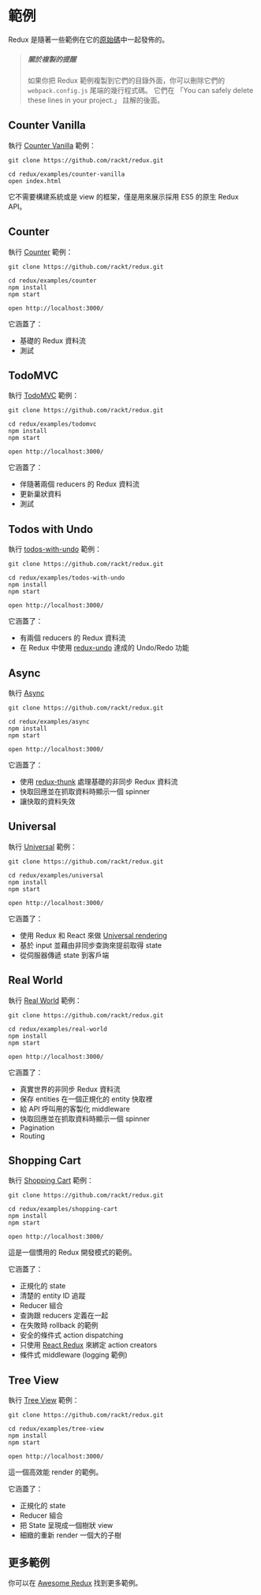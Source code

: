 # 範例

Redux 是隨著一些範例在它的[原始碼](https://github.com/rackt/redux/tree/master/examples)中一起發佈的。
>##### 關於複製的提醒
>如果你把 Redux 範例複製到它們的目錄外面，你可以刪除它們的 `webpack.config.js` 尾端的幾行程式碼。 它們在 「You can safely delete these lines in your project.」 註解的後面。

## Counter Vanilla

執行 [Counter Vanilla](https://github.com/rackt/redux/tree/master/examples/counter-vanilla) 範例：

```
git clone https://github.com/rackt/redux.git

cd redux/examples/counter-vanilla
open index.html
```

它不需要構建系統或是 view 的框架，僅是用來展示採用 ES5 的原生 Redux API。

## Counter

執行 [Counter](https://github.com/rackt/redux/tree/master/examples/counter) 範例：

```
git clone https://github.com/rackt/redux.git

cd redux/examples/counter
npm install
npm start

open http://localhost:3000/
```

它涵蓋了：

* 基礎的 Redux 資料流
* 測試

## TodoMVC

執行 [TodoMVC](https://github.com/rackt/redux/tree/master/examples/todomvc) 範例：

```
git clone https://github.com/rackt/redux.git

cd redux/examples/todomvc
npm install
npm start

open http://localhost:3000/
```

它涵蓋了：

* 伴隨著兩個 reducers 的 Redux 資料流
* 更新巢狀資料
* 測試

## Todos with Undo

執行 [todos-with-undo](https://github.com/rackt/redux/tree/master/examples/todos-with-undo) 範例：

```
git clone https://github.com/rackt/redux.git

cd redux/examples/todos-with-undo
npm install
npm start

open http://localhost:3000/
```

它涵蓋了：

* 有兩個 reducers 的 Redux 資料流
* 在 Redux 中使用 [redux-undo](https://github.com/omnidan/redux-undo) 達成的 Undo/Redo 功能

## Async

執行 [Async](https://github.com/rackt/redux/tree/master/examples/async)

```
git clone https://github.com/rackt/redux.git

cd redux/examples/async
npm install
npm start

open http://localhost:3000/
```

它涵蓋了：

* 使用 [redux-thunk](https://github.com/gaearon/redux-thunk) 處理基礎的非同步 Redux 資料流
* 快取回應並在抓取資料時顯示一個 spinner
* 讓快取的資料失效

## Universal

執行 [Universal](https://github.com/rackt/redux/tree/master/examples/universal) 範例：

```
git clone https://github.com/rackt/redux.git

cd redux/examples/universal
npm install
npm start

open http://localhost:3000/
```

它涵蓋了：

* 使用 Redux 和 React 來做 [Universal rendering](../recipes/ServerRendering.md)
* 基於 input 並藉由非同步查詢來提前取得 state
* 從伺服器傳遞 state 到客戶端

## Real World

執行 [Real World](https://github.com/rackt/redux/tree/master/examples/real-world) 範例：

```
git clone https://github.com/rackt/redux.git

cd redux/examples/real-world
npm install
npm start

open http://localhost:3000/
```

它涵蓋了：

* 真實世界的非同步 Redux 資料流
* 保存 entities 在一個正規化的 entity 快取裡
* 給 API 呼叫用的客製化 middleware
* 快取回應並在抓取資料時顯示一個 spinner
* Pagination
* Routing

## Shopping Cart

執行 [Shopping Cart](https://github.com/rackt/redux/tree/master/examples/shopping-cart) 範例：

```
git clone https://github.com/rackt/redux.git

cd redux/examples/shopping-cart
npm install
npm start

open http://localhost:3000/
```

這是一個慣用的 Redux 開發模式的範例。

它涵蓋了：

* 正規化的 state
* 清楚的 entity ID 追蹤
* Reducer 組合
* 查詢跟 reducers 定義在一起
* 在失敗時 rollback 的範例
* 安全的條件式 action dispatching
* 只使用 [React Redux](https://github.com/rackt/react-redux) 來綁定 action creators
* 條件式 middleware (logging 範例)

## Tree View

執行 [Tree View](https://github.com/rackt/redux/tree/master/examples/tree-view) 範例：

```
git clone https://github.com/rackt/redux.git

cd redux/examples/tree-view
npm install
npm start

open http://localhost:3000/
```

這一個高效能 render 的範例。

它涵蓋了：

* 正規化的 state
* Reducer 組合
* 把 State 呈現成一個樹狀 view
* 細緻的重新 render 一個大的子樹

## 更多範例

你可以在 [Awesome Redux](https://github.com/xgrommx/awesome-redux) 找到更多範例。
